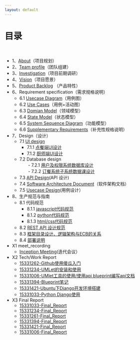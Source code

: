 ```yaml
---
layout: default
---
```


# [](#TOC)目录

&nbsp;&nbsp; 

* 1、[About](./docs/about)（项目规划）
* 2、[Team profile](./docs/team_profile)（团队组建）
* 3、[Investigation](./docs/investigation)（项目前期调研）
* 4、[Vision](./docs/vision)（项目愿景）
* 5、[Product Backlog](./docs/backlog_initial) （产品特性）
* 6、Requirement specification（需求规格说明）
    - 6.1 [Usecase Diagram](./docs/Requirement_specification/requirements_and_userCase)（用例图）
    - 6.2 [Use Cases](./docs/Requirement_specification/requirements_and_userCase)（用例+活动图）
    - 6.3 [Domian Model](./docs/Requirement_specification/domain_model)（领域模型）
    - 6.4 [State Model](./docs/Requirement_specification/state_model)（状态模型）
    - 6.5 [System Sequence Diagram](./docs/Requirement_specification/System_sequence_diagram)（功能模型）
    - 6.6 [Supplementary Requirements](./docs/supplementary_requirements)（补充性规格说明）
* 7、Design（设计）
    - 7.1 [UI design](./assets/UI_Design.pdf)  
        - 7.1.1 [点餐端UI设计]()
        - 7.1.2 [厨师端UI设计]()
    - 7.2 Database design  
        - 7.2.1 [用户及权限系统数据库设计](./docs/dataBase_design)  
        - 7.2.2 [订餐系统子系统数据课设计](./docs/dataBase_design)
    - 7.3 [API Design](https://github.com/EasyMealOrder/dashboard/blob/gh-pages/apiary.apib)(API 设计)
    - 7.4 [Software Architecture Document](./docs/software_architecture_document)（软件架构文档）
    - 7.5 [Usecase Design](https://github.com/EasyMealOrder/dashboard/blob/gh-pages/docs/ecb-user-case.md)(用例设计）
* 8、生产规范与指南
   - 8.1 代码规范
        - 8.1.1 [javascript代码规范](./docs/GuideBook/Google_javascript_style_guide.pdf) 
        - 8.1.2 [python代码规范](./docs/GuideBook/Google_python_style_guide)
        - 8.1.3 [html/css代码规范](./docs/GuideBook/Google_html_css_style_guide)
   - 8.2 [REST API 设计规范](./docs/GuideBook/RESTful-API-design-OCTO-Quick-Reference-Card-2.2.pdf)
   - 8.3 [框架目录设计、逻辑架构与ECB的关系]()
   - 8.4 [部署说明](./docs/SDP/软件部署说明.md)
* X1 meet_recording
    - [Inception Meeting](./docs/meeting_recording_all)(迭代会议）
* X2 Tech/Work Report
    - [15331262-Github使用傻瓜入门](https://blog.csdn.net/overflow_1/article/details/79919370)
    - [15331234-UMLet的安装和使用](https://blog.csdn.net/lohiaufung/article/details/79869127)
    - [15331006-UMlet工具的使用/使用api blueprint编写api文档](https://caijh23.github.io/2018/04/14/Homework-lesson5/)
    - [15331394-Blueprint笔记](https://blog.csdn.net/ygtrece/article/details/79941779)
    - [15331421-Ubuntu下Django开发环境搭建](http://zjfblog.club/2018/04/15/%E7%B3%BB%E7%BB%9F%E5%88%86%E6%9E%90%E4%B8%8E%E8%AE%BE%E8%AE%A1-3/)
    - [15331033-Python Django使用](https://15331033.github.io/2018/04/13/Lesson5_Homework/)
* X3 Final Report
    - [15331033-Final_Report](https://15331033.github.io/2018/06/30/Final%20Report/)
    - [15331234-Final_Report](https://blog.csdn.net/lohiaufung/article/details/80841510)
    - [15331261-Final_Report](https://blog.csdn.net/overflow_1/article/details/80865842)
    - [15331394-Final_Report](https://blog.csdn.net/ygtrece/article/details/80869947)
    - [15331421-Final_Report](https://github.com/EasyMealOrder/dashboard/blob/gh-pages/docs/Final_Report/15331421.pdf)
    - [15331006-Final_Report](https://caijh23.github.io/2018/06/30/finalReport/)
